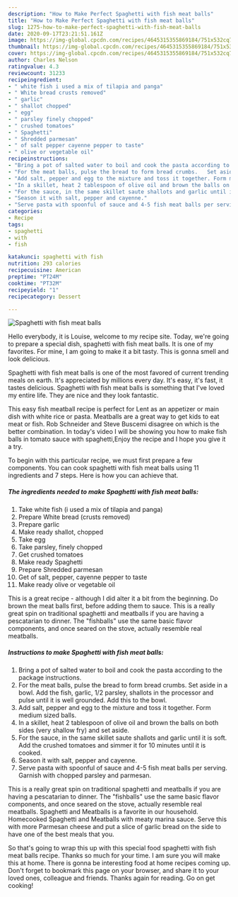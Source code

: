 ```yaml
---
description: "How to Make Perfect Spaghetti with fish meat balls"
title: "How to Make Perfect Spaghetti with fish meat balls"
slug: 1275-how-to-make-perfect-spaghetti-with-fish-meat-balls
date: 2020-09-17T23:21:51.161Z
image: https://img-global.cpcdn.com/recipes/4645315355869184/751x532cq70/spaghetti-with-fish-meat-balls-recipe-main-photo.jpg
thumbnail: https://img-global.cpcdn.com/recipes/4645315355869184/751x532cq70/spaghetti-with-fish-meat-balls-recipe-main-photo.jpg
cover: https://img-global.cpcdn.com/recipes/4645315355869184/751x532cq70/spaghetti-with-fish-meat-balls-recipe-main-photo.jpg
author: Charles Nelson
ratingvalue: 4.3
reviewcount: 31233
recipeingredient:
- " white fish i used a mix of tilapia and panga"
- " White bread crusts removed"
- " garlic"
- " shallot chopped"
- " egg"
- " parsley finely chopped"
- " crushed tomatoes"
- " Spaghetti"
- " Shredded parmesan"
- " of salt pepper cayenne pepper to taste"
- " olive or vegetable oil"
recipeinstructions:
- "Bring a pot of salted water to boil and cook the pasta according to the package instructions."
- "For the meat balls, pulse the bread to form bread crumbs.   Set aside in a bowl. Add the fish, garlic, 1/2 parsley, shallots in the processor and pulse until it is well grounded. Add this to the bowl."
- "Add salt, pepper and egg to the mixture and toss it together. Form medium sized balls."
- "In a skillet, heat 2 tablespoon of olive oil and brown the balls on both sides (very shallow fry) and set aside."
- "For the sauce, in the same skillet saute shallots and garlic until it is soft. Add the crushed tomatoes and simmer it for 10 minutes until it is cooked."
- "Season it with salt, pepper and cayenne."
- "Serve pasta with spoonful of sauce and 4-5 fish meat balls per serving. Garnish with chopped parsley and parmesan."
categories:
- Recipe
tags:
- spaghetti
- with
- fish

katakunci: spaghetti with fish 
nutrition: 293 calories
recipecuisine: American
preptime: "PT24M"
cooktime: "PT32M"
recipeyield: "1"
recipecategory: Dessert

---
```



![Spaghetti with fish meat balls](https://img-global.cpcdn.com/recipes/4645315355869184/751x532cq70/spaghetti-with-fish-meat-balls-recipe-main-photo.jpg)

Hello everybody, it is Louise, welcome to my recipe site. Today, we're going to prepare a special dish, spaghetti with fish meat balls. It is one of my favorites. For mine, I am going to make it a bit tasty. This is gonna smell and look delicious.

Spaghetti with fish meat balls is one of the most favored of current trending meals on earth. It's appreciated by millions every day. It's easy, it's fast, it tastes delicious. Spaghetti with fish meat balls is something that I've loved my entire life. They are nice and they look fantastic.

This easy fish meatball recipe is perfect for Lent as an appetizer or main dish with white rice or pasta. Meatballs are a great way to get kids to eat meat or fish. Rob Schneider and Steve Buscemi disagree on which is the better combination. In today&#39;s video I will be showing you how to make fish balls in tomato sauce with spaghetti,Enjoy the recipe and I hope you give it a try.


To begin with this particular recipe, we must first prepare a few components. You can cook spaghetti with fish meat balls using 11 ingredients and 7 steps. Here is how you can achieve that.

<!--inarticleads1-->

##### The ingredients needed to make Spaghetti with fish meat balls:

1. Take  white fish (i used a mix of tilapia and panga)
1. Prepare  White bread (crusts removed)
1. Prepare  garlic
1. Make ready  shallot, chopped
1. Take  egg
1. Take  parsley, finely chopped
1. Get  crushed tomatoes
1. Make ready  Spaghetti
1. Prepare  Shredded parmesan
1. Get  of salt, pepper, cayenne pepper to taste
1. Make ready  olive or vegetable oil


This is a great recipe - although I did alter it a bit from the beginning. Do brown the meat balls first, before adding them to sauce. This is a really great spin on traditional spaghetti and meatballs if you are having a pescatarian to dinner. The &#34;fishballs&#34; use the same basic flavor components, and once seared on the stove, actually resemble real meatballs. 

<!--inarticleads2-->

##### Instructions to make Spaghetti with fish meat balls:

1. Bring a pot of salted water to boil and cook the pasta according to the package instructions.
1. For the meat balls, pulse the bread to form bread crumbs.   Set aside in a bowl. Add the fish, garlic, 1/2 parsley, shallots in the processor and pulse until it is well grounded. Add this to the bowl.
1. Add salt, pepper and egg to the mixture and toss it together. Form medium sized balls.
1. In a skillet, heat 2 tablespoon of olive oil and brown the balls on both sides (very shallow fry) and set aside.
1. For the sauce, in the same skillet saute shallots and garlic until it is soft. Add the crushed tomatoes and simmer it for 10 minutes until it is cooked.
1. Season it with salt, pepper and cayenne.
1. Serve pasta with spoonful of sauce and 4-5 fish meat balls per serving. Garnish with chopped parsley and parmesan.


This is a really great spin on traditional spaghetti and meatballs if you are having a pescatarian to dinner. The &#34;fishballs&#34; use the same basic flavor components, and once seared on the stove, actually resemble real meatballs. Spaghetti and Meatballs is a favorite in our household. Homecooked Spaghetti and Meatballs with meaty marina sauce. Serve this with more Parmesan cheese and put a slice of garlic bread on the side to have one of the best meals that you. 

So that's going to wrap this up with this special food spaghetti with fish meat balls recipe. Thanks so much for your time. I am sure you will make this at home. There is gonna be interesting food at home recipes coming up. Don't forget to bookmark this page on your browser, and share it to your loved ones, colleague and friends. Thanks again for reading. Go on get cooking!
